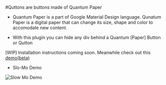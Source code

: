 #Quttons are buttons made of Quantum Paper
* Quantum Paper is a part of Google Material Design language. Qunatum Paper is a digital paper that can change its size, shape and color to accomodate new content.

* With this plugin you can hide any div behind a Quantum [Paper] Button or Qutton

[WIP] Installation instructions coming soon.
Meanwhile check out this [demo(beta)](http://nashvail.github.io/MaterialButton)

* Slo-Mo Demo

 ![Slow Mo Demo](http://i.imgur.com/I6xeQkn.gif)


